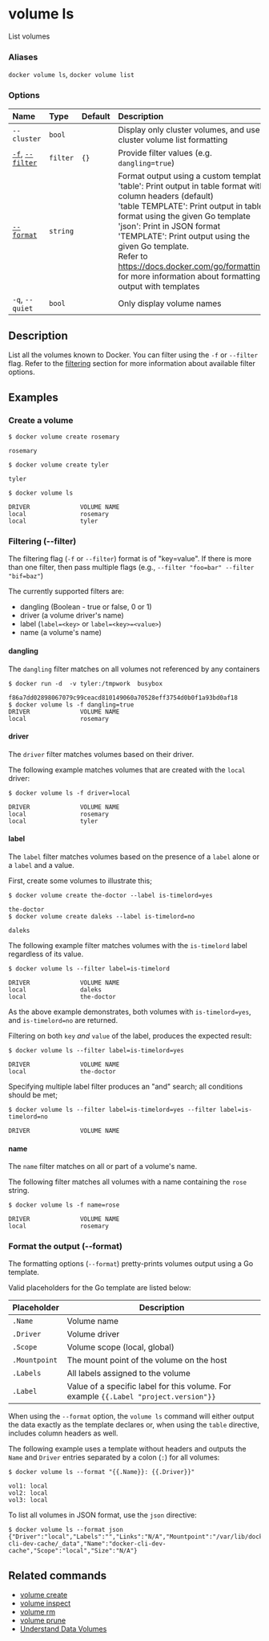 # volume ls

<!---MARKER_GEN_START-->
List volumes

### Aliases

`docker volume ls`, `docker volume list`

### Options

| Name                                   | Type     | Default | Description                                                                                                                                                                                                                                                                                                                                                                                                                          |
|:---------------------------------------|:---------|:--------|:-------------------------------------------------------------------------------------------------------------------------------------------------------------------------------------------------------------------------------------------------------------------------------------------------------------------------------------------------------------------------------------------------------------------------------------|
| `--cluster`                            | `bool`   |         | Display only cluster volumes, and use cluster volume list formatting                                                                                                                                                                                                                                                                                                                                                                 |
| [`-f`](#filter), [`--filter`](#filter) | `filter` | `{}`    | Provide filter values (e.g. `dangling=true`)                                                                                                                                                                                                                                                                                                                                                                                         |
| [`--format`](#format)                  | `string` |         | Format output using a custom template:<br>'table':            Print output in table format with column headers (default)<br>'table TEMPLATE':   Print output in table format using the given Go template<br>'json':             Print in JSON format<br>'TEMPLATE':         Print output using the given Go template.<br>Refer to https://docs.docker.com/go/formatting/ for more information about formatting output with templates |
| `-q`, `--quiet`                        | `bool`   |         | Only display volume names                                                                                                                                                                                                                                                                                                                                                                                                            |


<!---MARKER_GEN_END-->

## Description

List all the volumes known to Docker. You can filter using the `-f` or
`--filter` flag. Refer to the [filtering](#filter) section for more
information about available filter options.

## Examples

### Create a volume

```console
$ docker volume create rosemary

rosemary

$ docker volume create tyler

tyler

$ docker volume ls

DRIVER              VOLUME NAME
local               rosemary
local               tyler
```

### <a name="filter"></a> Filtering (--filter)

The filtering flag (`-f` or `--filter`) format is of "key=value". If there is more
than one filter, then pass multiple flags (e.g., `--filter "foo=bar" --filter "bif=baz"`)

The currently supported filters are:

- dangling (Boolean - true or false, 0 or 1)
- driver (a volume driver's name)
- label (`label=<key>` or `label=<key>=<value>`)
- name (a volume's name)

#### dangling

The `dangling` filter matches on all volumes not referenced by any containers

```console
$ docker run -d  -v tyler:/tmpwork  busybox

f86a7dd02898067079c99ceacd810149060a70528eff3754d0b0f1a93bd0af18
$ docker volume ls -f dangling=true
DRIVER              VOLUME NAME
local               rosemary
```

#### driver

The `driver` filter matches volumes based on their driver.

The following example matches volumes that are created with the `local` driver:

```console
$ docker volume ls -f driver=local

DRIVER              VOLUME NAME
local               rosemary
local               tyler
```

#### label

The `label` filter matches volumes based on the presence of a `label` alone or
a `label` and a value.

First, create some volumes to illustrate this;

```console
$ docker volume create the-doctor --label is-timelord=yes

the-doctor
$ docker volume create daleks --label is-timelord=no

daleks
```

The following example filter matches volumes with the `is-timelord` label
regardless of its value.

```console
$ docker volume ls --filter label=is-timelord

DRIVER              VOLUME NAME
local               daleks
local               the-doctor
```

As the above example demonstrates, both volumes with `is-timelord=yes`, and
`is-timelord=no` are returned.

Filtering on both `key` *and* `value` of the label, produces the expected result:

```console
$ docker volume ls --filter label=is-timelord=yes

DRIVER              VOLUME NAME
local               the-doctor
```

Specifying multiple label filter produces an "and" search; all conditions
should be met;

```console
$ docker volume ls --filter label=is-timelord=yes --filter label=is-timelord=no

DRIVER              VOLUME NAME
```

#### name

The `name` filter matches on all or part of a volume's name.

The following filter matches all volumes with a name containing the `rose` string.

```console
$ docker volume ls -f name=rose

DRIVER              VOLUME NAME
local               rosemary
```

### <a name="format"></a> Format the output (--format)

The formatting options (`--format`) pretty-prints volumes output
using a Go template.

Valid placeholders for the Go template are listed below:

| Placeholder   | Description                                                                           |
|---------------|---------------------------------------------------------------------------------------|
| `.Name`       | Volume name                                                                           |
| `.Driver`     | Volume driver                                                                         |
| `.Scope`      | Volume scope (local, global)                                                          |
| `.Mountpoint` | The mount point of the volume on the host                                             |
| `.Labels`     | All labels assigned to the volume                                                     |
| `.Label`      | Value of a specific label for this volume. For example `{{.Label "project.version"}}` |

When using the `--format` option, the `volume ls` command will either
output the data exactly as the template declares or, when using the
`table` directive, includes column headers as well.

The following example uses a template without headers and outputs the
`Name` and `Driver` entries separated by a colon (`:`) for all volumes:

```console
$ docker volume ls --format "{{.Name}}: {{.Driver}}"

vol1: local
vol2: local
vol3: local
```

To list all volumes in JSON format, use the `json` directive:

```console
$ docker volume ls --format json
{"Driver":"local","Labels":"","Links":"N/A","Mountpoint":"/var/lib/docker/volumes/docker-cli-dev-cache/_data","Name":"docker-cli-dev-cache","Scope":"local","Size":"N/A"}
```

## Related commands

* [volume create](volume_create.md)
* [volume inspect](volume_inspect.md)
* [volume rm](volume_rm.md)
* [volume prune](volume_prune.md)
* [Understand Data Volumes](https://docs.docker.com/storage/volumes/)
